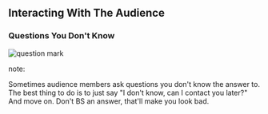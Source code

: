 ## Interacting With The Audience

### Questions You Don't Know

![question mark](images/what.jpg)



note:

Sometimes audience members ask questions you don't know the answer to.
The best thing to do is to just say "I don't know, can I contact you
later?"  And move on.  Don't BS an answer, that'll make you look bad.
